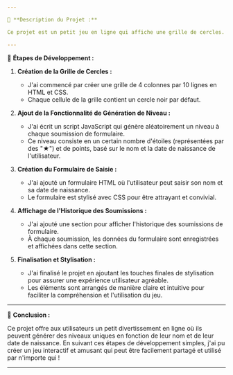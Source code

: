 ```yaml
---

🚀 **Description du Projet :**

Ce projet est un petit jeu en ligne qui affiche une grille de cercles. L'utilisateur peut saisir son nom et sa date de naissance dans un formulaire, et en soumettant le formulaire, il voit un niveau généré aléatoirement affiché à côté de la grille.

---
```


📝 **Étapes de Développement :**

1. **Création de la Grille de Cercles :**
   - J'ai commencé par créer une grille de 4 colonnes par 10 lignes en HTML et CSS.
   - Chaque cellule de la grille contient un cercle noir par défaut.

2. **Ajout de la Fonctionnalité de Génération de Niveau :**
   - J'ai écrit un script JavaScript qui génère aléatoirement un niveau à chaque soumission de formulaire.
   - Ce niveau consiste en un certain nombre d'étoiles (représentées par des "★") et de points, basé sur le nom et la date de naissance de l'utilisateur.

3. **Création du Formulaire de Saisie :**
   - J'ai ajouté un formulaire HTML où l'utilisateur peut saisir son nom et sa date de naissance.
   - Le formulaire est stylisé avec CSS pour être attrayant et convivial.

4. **Affichage de l'Historique des Soumissions :**
   - J'ai ajouté une section pour afficher l'historique des soumissions de formulaire.
   - À chaque soumission, les données du formulaire sont enregistrées et affichées dans cette section.

5. **Finalisation et Stylisation :**
   - J'ai finalisé le projet en ajoutant les touches finales de stylisation pour assurer une expérience utilisateur agréable.
   - Les éléments sont arrangés de manière claire et intuitive pour faciliter la compréhension et l'utilisation du jeu.

---

🌟 **Conclusion :**

Ce projet offre aux utilisateurs un petit divertissement en ligne où ils peuvent générer des niveaux uniques en fonction de leur nom et de leur date de naissance. En suivant ces étapes de développement simples, j'ai pu créer un jeu interactif et amusant qui peut être facilement partagé et utilisé par n'importe qui !

---

